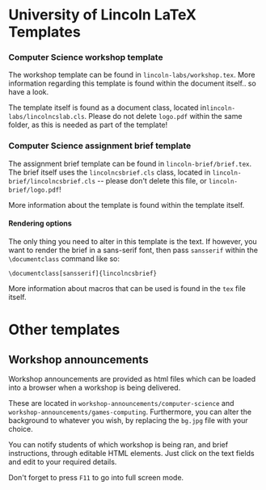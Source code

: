 # University of Lincoln LaTeX Templates

### Computer Science workshop template
The workshop template can be found in `lincoln-labs/workshop.tex`. More information regarding this template is found within the document itself.. so have a look. 

The template itself is found as a document class, located in`lincoln-labs/lincolncslab.cls`. Please do not delete `logo.pdf` within the same folder, as this is needed as part of the template!


### Computer Science assignment brief template
The assignment brief template can be found in `lincoln-brief/brief.tex`. The brief itself uses the `lincolncsbrief.cls` class, located in `lincoln-brief/lincolncsbrief.cls` -- please don't delete this file, or `lincoln-brief/logo.pdf`!

More information about the template is found within the template itself.

#### Rendering options
The only thing you need to alter in this template is the text. If however, you want to render the brief in a sans-serif font, then pass `sansserif` within the `\documentclass` command like so:

```
\documentclass[sansserif]{lincolncsbrief}
```

More information about macros that can be used is found in the `tex` file itself. 


# Other templates 
## Workshop announcements 
Workshop announcements are provided as html files which can be loaded into a browser when a workshop is being delivered. 

These are located in `workshop-announcements/computer-science` and `workshop-announcements/games-computing`. Furthermore, you can alter the background to whatever you wish, by replacing the `bg.jpg` file with your choice.

You can notify students of which workshop is being ran, and brief instructions, through editable HTML elements. Just click on the text fields and edit to your required details. 

Don't forget to press `F11` to go into full screen mode.







